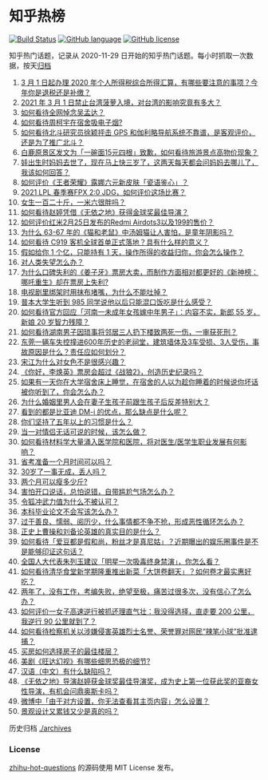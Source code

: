 # 知乎热榜
[![Build Status](https://github.com/ToWeLong/zhihu-hot-questions/workflows/CI/badge.svg)](https://github.com/ToWeLong/zhihu-hot-questions/actions)
[![GitHub language](https://img.shields.io/badge/language-golang-orange.svg)](https://golang.org/)
[![GitHub license](https://img.shields.io/github/license/ToWeLong/zhihu-hot-questions)](https://github.com/ToWeLong/zhihu-hot-questions/blob/main/LICENSE)

知乎热门话题，记录从 2020-11-29 日开始的知乎热门话题。每小时抓取一次数据，按天[归档](./archives)

<!-- BEGIN -->

1. [3 月 1 日起办理 2020 年个人所得税综合所得汇算，有哪些要注意的事项？今年你是退税还是补缴？](https://www.zhihu.com/question/446970432)
1. [2021 年 3 月 1 日禁止台湾菠萝入境，对台湾的影响究竟有多大？](https://www.zhihu.com/question/446790267)
1. [如何看待全网悼念吴孟达？](https://www.zhihu.com/question/446772908)
1. [如何看待周柯宇在宿舍吸电子烟?](https://www.zhihu.com/question/447080836)
1. [如何看待北斗研究员徐颖抨击 GPS 和伽利略导航系统不靠谱，是客观评价，还是为了推广北斗？](https://www.zhihu.com/question/446962735)
1. [白鹿原景区发文为「一碗面15元四根」致歉，如何看待旅游景点高物价现象？](https://www.zhihu.com/question/447011378)
1. [娃出生时妈妈去世了，现在马上快三岁了，这两天每天都会问妈妈去哪儿了，我该如何回答？](https://www.zhihu.com/question/446037219)
1. [如何评价《王者荣耀》露娜六元新皮肤「瓷语鉴心」？](https://www.zhihu.com/question/447090696)
1. [2021 LPL 春季赛FPX 2:0 JDG，如何评价这场比赛？](https://www.zhihu.com/question/447063803)
1. [女生一百二十斤，一米六很胖吗？](https://www.zhihu.com/question/437645481)
1. [如何看待赵婷凭借《无依之地》获得金球奖最佳导演？](https://www.zhihu.com/question/446994243)
1. [如何评价红米2月25日发布的Redmi Airdots3以及199的售价？](https://www.zhihu.com/question/446381593)
1. [为什么 63-67 年的《猫和老鼠》中汤姆猫让人害怕，是童年阴影吗？](https://www.zhihu.com/question/406335675)
1. [如何看待 C919 客机全球首单正式落地？具有什么样的意义？](https://www.zhihu.com/question/447040781)
1. [假如给你 1 个亿，只能持有 1 天，操作所得的收益归你，你会怎么操作？](https://www.zhihu.com/question/433016646)
1. [对人类失望怎么办？](https://www.zhihu.com/question/445897619)
1. [为什么口碑失利的《姜子牙》票房大卖，而制作方面相对都更好的《新神榜：哪吒重生》却在票房上失利?](https://www.zhihu.com/question/446226236)
1. [电视剧里绑架时用抹布堵嘴，为什么不能吐掉？](https://www.zhihu.com/question/441878231)
1. [普本大学生听到 985 同学说他以后只能混口饭吃是什么感受？](https://www.zhihu.com/question/437056781)
1. [如何看待官方回应「河南一未成年女孩嫁中年男子」：内容不实，新郎 55 岁，新娘 20 岁智力残障？](https://www.zhihu.com/question/446982605)
1. [如何看待湖南男子因琐事将邻居三人扔下楼致两死一伤，一审获死刑？](https://www.zhihu.com/question/446372744)
1. [东莞一辆车失控撞进600年历史的老祠堂，建筑墙体及3车受损、3人受伤，事故原因是什么？责任应如何划分？](https://www.zhihu.com/question/447023469)
1. [宋江为什么对女色不是很感兴趣？](https://www.zhihu.com/question/20475934)
1. [《你好，李焕英》票房会超过《战狼2》，创造历史纪录吗？](https://www.zhihu.com/question/444835642)
1. [如果有一天你在大学宿舍床上睡觉，在宿舍的人以为趁你睡着的时候说你坏话被你听到了，你会怎么办？](https://www.zhihu.com/question/431107647)
1. [为什么婚姻里男人会在妻子生孩子前跟生孩子后反差特别大？](https://www.zhihu.com/question/439607839)
1. [看到的都是比亚迪 DM-i 的优点，那么缺点是什么呢？](https://www.zhihu.com/question/439124606)
1. [你们坚持了五年以上的习惯是什么？](https://www.zhihu.com/question/439042496)
1. [当一对情侣无话可说的时候，该怎么做？](https://www.zhihu.com/question/280272233)
1. [如何看待材料学大量涌入医学院和医院，将对医生/医学生职业发展有何影响？](https://www.zhihu.com/question/446300810)
1. [省考准备一个月时间可以吗？](https://www.zhihu.com/question/446438823)
1. [30岁了一事无成，丢人吗？](https://www.zhihu.com/question/439543219)
1. [两个月可以瘦多少斤?](https://www.zhihu.com/question/430561258)
1. [害怕开口说话，总怕说错，自带尴尬气场怎么办？](https://www.zhihu.com/question/39835153)
1. [令狐冲武力值为什么不被认可？](https://www.zhihu.com/question/442447007)
1. [本科毕业论文不会写该怎么办？](https://www.zhihu.com/question/379902177)
1. [过于善良、懦弱、阅历少，什么事情都不争不抢，形成恶性循环怎么办？](https://www.zhihu.com/question/440850314)
1. [正史上曹操和刘备论英雄的真实目的是什么？](https://www.zhihu.com/question/445825000)
1. [如何看待「爱豆都是假和尚，粉丝才是真尼姑」？近期曝出的娱乐圈事件是不是能够印证这句话？](https://www.zhihu.com/question/441777356)
1. [全国人大代表朱列玉建议「明星一次吸毒终身禁演」，你怎么看？](https://www.zhihu.com/question/447073666)
1. [如何看待清华食堂新学期隆重推出新菜「大饼卷翻天」？如何卷才最实惠好吃？](https://www.zhihu.com/question/447025275)
1. [两年了，没有工作，考编失败，绝望至极，痛苦过很多次，没有信心了怎么办？](https://www.zhihu.com/question/396163575)
1. [如何评价一女子高速逆行被抓还理直气壮：我没得选择，直走要 200 公里，我逆行 90 公里就到了？](https://www.zhihu.com/question/446499631)
1. [如何看待检察机关以涉嫌侵害英雄烈士名誉、荣誉罪对网民“辣笔小球”批准逮捕？](https://www.zhihu.com/question/446968187)
1. [买房如何选择房子的最佳楼层？](https://www.zhihu.com/question/20930274)
1. [美剧《旺达幻视》有哪些细思恐极的细节?](https://www.zhihu.com/question/439549545)
1. [汉语（中文）有什么缺陷吗？](https://www.zhihu.com/question/20769248)
1. [《无依之地》导演赵婷获金球奖最佳导演奖，成为史上第一位获此奖的亚裔女性导演，有机会问鼎奥斯卡吗？](https://www.zhihu.com/question/446993263)
1. [微博中「由于对方设置，你无法查看其主页内容」怎么设置？](https://www.zhihu.com/question/446777679)
1. [景观设计又累钱又少是真的吗？](https://www.zhihu.com/question/444757067)

<!-- END -->

历史归档 [./archives](./archives)


### License
[zhihu-hot-questions](https://github.com/towelong/zhihu-hot-questions) 的源码使用 MIT License 发布。